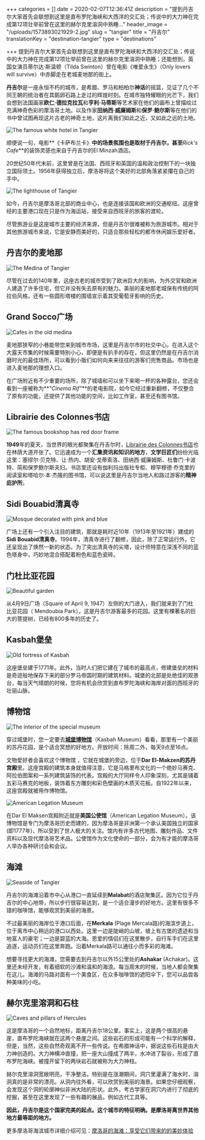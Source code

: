 +++
categories = []
date = 2020-02-07T12:36:41Z
description = "提到丹吉尔大家首先会联想到这里是直布罗陀海峡和大西洋的交汇处；传说中的大力神在完成第12项壮举前曾在这里的赫尔克里溶洞中熟睡..."
header_image = "/uploads/1573893021929-2.jpg"
slug = "tangier"
title = "丹吉尔"
translationKey = "destination-tangier"
type = "destinations"

+++
提到丹吉尔大家首先会联想到这里是直布罗陀海峡和大西洋的交汇处；传说中的大力神在完成第12项壮举前曾在这里的赫尔克里溶洞中熟睡；还能想到，英国女演员蒂尔达·斯温顿（Tilda Swinton）曾在电影《唯爱永生》（Only lovers will survive）中赤脚走在老城麦地那的街上。

**丹吉尔**是一座永恒不朽的城市，是希腊、罗马和柏柏尔**神话**的摇篮，见证了几个不同王朝的统治者在其鹅卵石路上走过的辉煌时刻。在城市独特耀眼的光芒下，我们会想到法国画家**欧仁·德拉克拉瓦**和**亨利·马蒂斯**等艺术家在他们的画布上曾描绘过充满神奇色彩的摩洛哥土地。以及作家**田纳西·威廉姆斯**和**保罗·鲍尔斯**等在他们的书中曾试图再现这片古老的神奇土地，这片离我们如此之近，又如此之远的土地。

![The famous white hotel in Tangier](/uploads/Tangier1.jpg "The famous white hotel in Tangier")

顺便说一句，电影**《卡萨布兰卡》**中的场景氛围也是取材于丹吉尔，甚至**_Rick's Cafe_**的装饰灵感也来自于丹吉尔的El Minzah酒店。

20世纪50年代末前，这里曾是在法国、西班牙和英国的温和政治控制下的一块独立国际领土。1956年获得独立后，摩洛哥将这个美好的北部角落紧紧攥在自己的手中。

![The lighthouse of Tangier](/uploads/Tangier11.JPG "The lighthouse of Tangier")

如今，丹吉尔是摩洛哥北部的商业中心，也是连接该国和欧洲的交通枢纽。这座曾经的主要港口现在只是作为海运站，接受来自西班牙的旅客的渡轮。

尽管旅游业是这座城市主要的经济来源，但是丹吉尔很难被称为旅游城市。相对于其他旅游城市来说，它是安静而美好的，只适合那些轻松的都市休闲娱乐爱好者。

## **丹吉尔的麦地那**

![The Medina of Tangier](/uploads/Tangier3.jpg "The Medina of Tangier")

尽管在过去的140年里，这座古老的城市受到了欧洲巨大的影响，为外交官和欧洲人建造了许多住宅，但它并没有失去原有的魅力。美丽的麦地那老城保有传统的阿拉伯风格，还有一些圆形塔楼的围墙宣示着其受葡萄牙影响的历史。

## **Grand Socco广场**

![Cafes in the old medina](/uploads/Tangier4.jpg "Cafes in the old medina")

麦地那狭窄的小巷能带您来到城市市场，这里是丹吉尔市的社交中心。在进入这个大露天市集的时候需要特别小心，即便是有扒手的存在，但这里仍然是在丹吉尔消磨时光的最佳场所，可以看到小贩们如何向来来往往的游客们兜售商品。市场也是进入麦地那的理想入口。

在广场附近有不少重要的场所，除了城墙和可以坐下来喝一杯的各种露台，您还会看到一座被称为**_"Cinema Rif”_**的老电影院，如今它经过重新翻修，不仅整合了原有的功能，还提供了其他功能的空间，比如工作室，甚至还有图书馆。

## **Librairie des Colonnes书店**

![The famous bookshop has red door frame](/uploads/Tangier5.jpg "The famous bookshop has red door frame")

**1949**年的夏天，当世界的眼光都聚集在丹吉尔时，[Librairie des Colonnes书店](/zh/blog/librairie-des-colonnes-/ "Librairie des Colonnes书店")也在林荫大道开张了。它迅速成为一个**汇集资讯和知识的地方**，**文学巨匠们**纷纷光临这里：塞缪尔·贝克特、让·热内、胡安·戈蒂索洛、田纳西·威廉姆斯、杜鲁门·卡波特、简和保罗鲍尔斯夫妇。书店里还设有伽利玛出版社专柜、穆罕穆德·乔克里的阅读室和塔哈尔·本·杰隆的图书馆，可以说这里是丹吉尔当地人和路过游客的**精神庇护所**。

## **Sidi Bouabid清真寺**

![Mosque decorated with pink and blue](/uploads/Tangier6.jpg "Mosque decorated with pink and blue")

广场上还有一个引入注目的建筑，那就是耗时近10年（1913年至1921年）建成的**Sidi Bouabid清真寺**。1994年，清真寺进行了翻修，因此，除了正常运行外，它还呈现出了焕然一新的状态。为了突出清真寺的尖塔，设计师特意在深浅不同的蓝色塔身中，巧妙地混合搭配着粉色和蓝色瓷砖。

## **门杜比亚花园**

![Beautiful garden](/uploads/Tangier7.jpg "Beautiful garden")

从4月9日广场（Square of April 9, 1947）左侧的大门进入，我们就来到了门杜比亚花园（ Mendoubia Park），这是丹吉尔游客最多的花园。这里有棵著名的巨大的菩提树，已经有800多年的历史了。

## **Kasbah堡垒**

![Old fortress of Kasbah](/uploads/Tangier8.jpeg "Old fortress of Kasbah")

这座堡垒建于1771年。此外，当时人们把它建在了城市的最高点，修建堡垒的材料是奇迹般地保存下来的部分罗马帝国时期的建筑材料。城堡的北部是处绝佳的观景台，每当天气晴朗的时候，您将有机会欣赏到直布罗陀海峡和海岸对面的西班牙的壮丽山脉。

## **博物馆**

![The interior of the special museum](/uploads/Tangier9.jpg "The interior of the special museum")

穿过城堡时，您一定要去[**城堡博物馆**](/zh/destinations/museum-kasbah-of-the-mediterranean-cultures-of-tangier/ "Museum Kasbah of the Mediterranean cultures of Tangier")（Kasbah Museum）看看，那里有一个美丽的苏丹花园，是个适合冥想的好地方。开放时间：除周二外，每天9点至16点。

文物爱好者会喜欢这个博物馆 ，它就在城堡的旁边，位于**Dar El-Makzen的苏丹宫殿**里。这座宫殿的建筑本身就值得注意，它是马格里布文化的一个绝妙马赛克、阿拉伯图案和一系列建筑装饰的代表。宫殿的大厅同样令人印象深刻，尤其是铺着五彩马赛克的地板，装饰着东方雕刻和彩色壁画的木质天花板。自1922年以来，这座宫殿就被用作博物馆。

![American Legation Museum](/uploads/Tangier10.jpg "American Legation Museum")

在Dar El Maksen宫殿附近就是**美国公使馆**（American Legation Museum）。该博物馆是专门为摩洛哥历史而建的，因为摩洛哥是非洲第一个承认美国独立的国家(即1777年)，所以受到了世人极大的关注。馆内有许多古代地图、雕刻作品、文件资料以及现代摩洛哥艺术品。公使馆作为文化使命的一部分，会为有才能的摩洛哥人举办各种研讨会和会议。

## **海滩**

![Seaside of Tangier](/uploads/Tangier12.jpg "Seaside of Tangier")

丹吉尔的海滩沿着市中心从港口一直延续到**Malabat**的酒店聚集区。因为它位于丹吉尔的中心地带，所以步行很容易达到，是一个适合漫步的好地方。这里有很多不错的咖啡馆，能够观赏到美丽的海景。

不过最美丽的海岸位于港口后面，在**Merkala** (Plage Mercala路)的海滨步道上，位于离市中心稍远的港口以西处。这里一边是陡峭的山坡，坡上有古堡的遗迹和当地富人的豪宅；一边是碧蓝的大海。恩爱的情侣们在这里散步，自行车手们在这里追逐，运动员们在这里奔跑。沿着Merkala路可以通往小而多彩的海滩。

想要寻找更大的海滩，您需要去到丹吉尔以外15公里处的**Ashakar** (Achakar)。这里还未经开发，有着细软的沙滩和温和的海浪。每当周末的时候，当地人都会聚集在这儿。海滩的马路对面有一个美食区，在众多咖啡馆的遮阳伞下，您可以品尝各种美味的小吃。

## **赫尔克里溶洞和石柱**

![Caves and pillars of Hercules](/uploads/Tangier13.jpg "Caves and pillars of Hercules")

这是摩洛哥的一个自然地标，距离丹吉尔18公里。事实上，这是两个很高的悬崖，直布罗陀海峡就在这两个悬崖之间。这些岩石的形成可能有一个科学的解释，但是，当然，这些自然奇观离不开一些传说。在希腊神话中，据说这些石柱是由大力神创造的。大力神横冲直撞，把一座大山撞成了两半，水冲进了裂谷，形成了直布罗陀海峡。被撞开留下的两块岩石就被称为大力神柱。

赫尔克里溶洞宽敞明亮，干净整洁。特别是在涨潮期间，洞穴里灌满了海水时，溶洞真的是非常的漂亮。从洞内往外看，可以欣赏到美丽的海景。如果您仔细观察，会发现这个洞的轮廓神似非洲大陆的形状。此外，考古学家在洞穴内进行了彻底的挖掘，甚至在这里发现了一些有趣的展品，例如古代工具等。

**因此，丹吉尔是这个国家完美的起点。这个城市的特征明确。是摩洛哥离世界其他地方最等距的地方。**

更多摩洛哥海滨城市详细介绍可见：[摩洛哥的海滩：享受它们带来的的美妙体验](/zh/destinations/enjoy-the-incredible-experience-of-visiting-the-moroccan-beaches/ "摩洛哥的海滩：享受它们带来的的美妙体验")